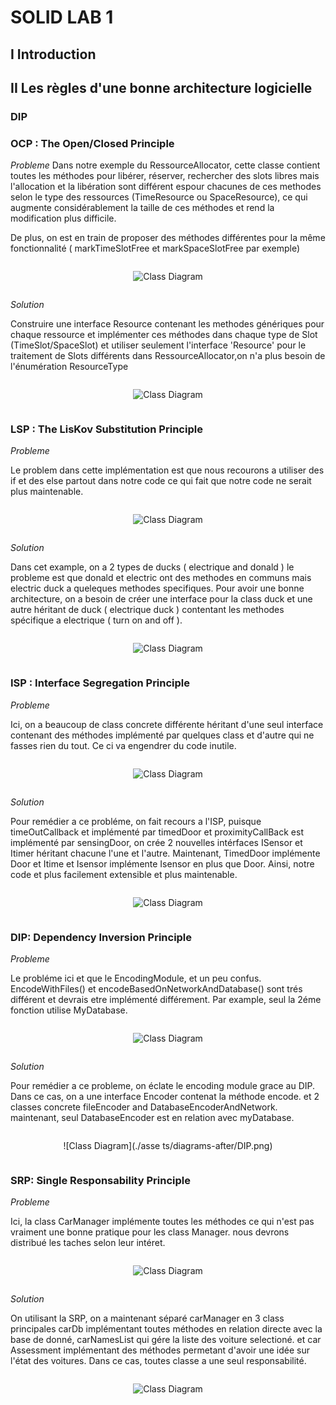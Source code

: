 # SOLID LAB 1

<h2> I Introduction </h2>

<h2>II Les règles d'une bonne architecture logicielle </h2>

<h3> DIP </h3>

<h3> OCP : The Open/Closed Principle </h3>

_Probleme_
Dans notre exemple du RessourceAllocator, cette classe contient toutes les méthodes pour libérer, réserver, rechercher des slots libres mais l'allocation et la libération sont différent espour chacunes de ces methodes selon le type des ressources (TimeResource ou SpaceResource), ce qui augmente considérablement la taille de ces méthodes et rend la modification plus difficile.

De plus, on est en train de proposer des méthodes différentes pour la même fonctionnalité ( markTimeSlotFree et markSpaceSlotFree par exemple)

<div class="puml">

![Class Diagram](./assets/diagrams-before/OCP.png)

</div>

_Solution_

Construire une interface Resource contenant les methodes génériques pour chaque ressource et implémenter ces méthodes dans chaque type de Slot (TimeSlot/SpaceSlot) et utiliser seulement l'interface 'Resource' pour le traitement de Slots différents dans RessourceAllocator,on n'a plus besoin de l'énumération ResourceType

<div class="puml">

![Class Diagram](./assets/diagrams-after/OCP.png)

</div>
<h3> LSP : The LisKov Substitution Principle </h3>

_Probleme_

Le problem dans cette implémentation est que nous recourons a utiliser des if et des else partout dans notre code ce qui fait que notre code ne serait plus maintenable.

<div class="puml">

![Class Diagram](./assets/diagrams-before/LSP.png)

</div>

_Solution_

Dans cet example, on a 2 types de ducks ( electrique and donald ) le probleme est que donald et electric ont des methodes en communs mais electric duck a queleques methodes specifiques. Pour avoir une bonne architecture, on a besoin de créer une interface pour la class duck et une autre héritant de duck ( electrique duck ) contentant les methodes spécifique a electrique ( turn on and off ).

<div class="puml">

![Class Diagram](./assets/diagrams-after/LSP.png)

</div>
<h3> ISP : Interface Segregation Principle </h3>

_Probleme_

Ici, on a beaucoup de class concrete différente héritant d'une seul interface contenant des méthodes implémenté par quelques class et d'autre qui ne fasses rien du tout. Ce ci va engendrer du code inutile.

<div class="puml">

![Class Diagram](./assets/diagrams-before/ISP.png)

</div>

_Solution_

Pour remédier a ce probléme, on fait recours a l'ISP, puisque timeOutCallback et implémenté par timedDoor et proximityCallBack est implémenté par sensingDoor, on crée 2 nouvelles intérfaces ISensor et Itimer héritant chacune l'une et l'autre.
Maintenant, TimedDoor implémente Door et Itime et Isensor implémente Isensor en plus que Door. Ainsi, notre code et plus facilement extensible et plus maintenable.

<div class="puml">

![Class Diagram](./assets/diagrams-after/ISP.png)

</div>

<h3> DIP: Dependency Inversion Principle </h3>

_Probleme_

Le probléme ici et que le EncodingModule, et un peu confus. EncodeWithFiles() et encodeBasedOnNetworkAndDatabase() sont trés différent et devrais etre implémenté différement. Par example, seul la 2éme fonction utilise MyDatabase. 

<div class="puml">

![Class Diagram](./assets/diagrams-before/DIP.png)

</div>

_Solution_

Pour remédier a ce probleme, on éclate le encoding module grace au DIP. Dans ce cas, on a une interface Encoder contenat la méthode encode. et 2 classes concrete fileEncoder and DatabaseEncoderAndNetwork. maintenant, seul DatabaseEncoder est en relation avec myDatabase.

<div class="puml">

![Class Diagram](./asse ts/diagrams-after/DIP.png)

</div>

<h3> SRP: Single Responsability Principle  </h3>

_Probleme_

Ici, la class CarManager implémente toutes les méthodes ce qui n'est pas vraiment une bonne pratique pour les class Manager. nous devrons distribué les taches selon leur intéret.

<div class="puml">

![Class Diagram](./assets/diagrams-before/SRP.png)

</div>

_Solution_

On utilisant la SRP, on a maintenant séparé carManager en 3 class principales carDb implémentant toutes méthodes en relation directe avec la base de donné, carNamesList qui gére la liste des voiture selectioné. et car Assessment implémentant des méthodes permetant d'avoir une idée sur l'état des voitures. Dans ce cas, toutes classe a une seul responsabilité.

<div class="puml">

![Class Diagram](./assets/diagrams-after/SRP.png)

</div>

<style>
.puml{
    display:flex;
    justify-content:center;
    overflow:hidden;
    
}

 </style>
